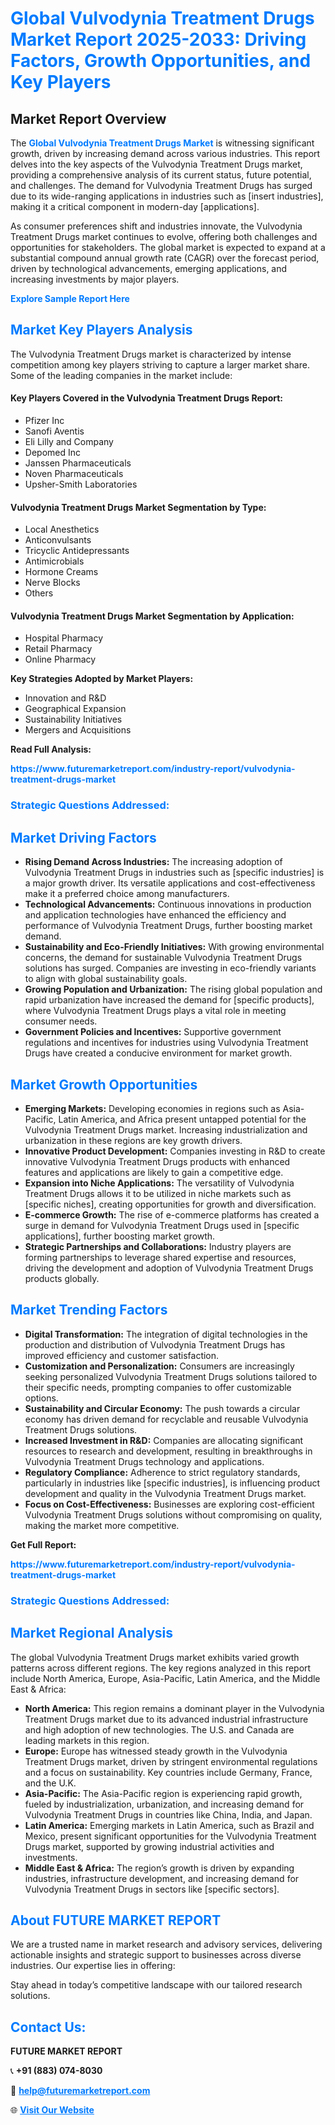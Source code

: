 <h1 style="color: #007BFF;">Global Vulvodynia Treatment Drugs Market Report 2025-2033: Driving Factors, Growth Opportunities, and Key Players</h1>

<section id="overview">
<h2>Market Report Overview</h2>
<p>The <a href="https://www.futuremarketreport.com/industry-report/vulvodynia-treatment-drugs-market" style="color: #007BFF; text-decoration: none;"><strong>Global Vulvodynia Treatment Drugs Market</strong></a> is witnessing significant growth, driven by increasing demand across various industries. This report delves into the key aspects of the Vulvodynia Treatment Drugs market, providing a comprehensive analysis of its current status, future potential, and challenges. The demand for Vulvodynia Treatment Drugs has surged due to its wide-ranging applications in industries such as [insert industries], making it a critical component in modern-day [applications].</p>
<p>As consumer preferences shift and industries innovate, the Vulvodynia Treatment Drugs market continues to evolve, offering both challenges and opportunities for stakeholders. The global market is expected to expand at a substantial compound annual growth rate (CAGR) over the forecast period, driven by technological advancements, emerging applications, and increasing investments by major players.</p>
</section>

<section id="overview">
<p><a href="https://www.futuremarketreport.com/request-sample/reportId=59754" style="color: #007BFF; text-decoration: none;"><strong>Explore Sample Report Here</strong></a></p>
</section>

<section id="key-players">
<h2 style="color: #007BFF;">Market Key Players Analysis</h2>
<p>The Vulvodynia Treatment Drugs market is characterized by intense competition among key players striving to capture a larger market share. Some of the leading companies in the market include:</p>
<h4>Key Players Covered in the Vulvodynia Treatment Drugs Report:</h4>
<ul><li>Pfizer Inc</li><li>Sanofi Aventis</li><li>Eli Lilly and Company</li><li>Depomed Inc</li><li>Janssen Pharmaceuticals</li><li>Noven Pharmaceuticals</li><li>Upsher-Smith Laboratories</li></ul>
<h4>Vulvodynia Treatment Drugs Market Segmentation by Type:</h4>
<ul><li>Local Anesthetics</li><li>Anticonvulsants</li><li>Tricyclic Antidepressants</li><li>Antimicrobials</li><li>Hormone Creams</li><li>Nerve Blocks</li><li>Others</li></ul>

<h4>Vulvodynia Treatment Drugs Market Segmentation by Application:</h4>
<ul><li>Hospital Pharmacy</li><li>Retail Pharmacy</li><li>Online Pharmacy</li></ul>
<p><strong>Key Strategies Adopted by Market Players:</strong></p>
<ul>
<li>Innovation and R&D</li>
<li>Geographical Expansion</li>
<li>Sustainability Initiatives</li>
<li>Mergers and Acquisitions</li>
</ul>
</section>

<section>
<p><strong>Read Full Analysis: </strong></p><a href="https://www.futuremarketreport.com/industry-report/vulvodynia-treatment-drugs-market" style="color: #007BFF; text-decoration: none;"><strong>https://www.futuremarketreport.com/industry-report/vulvodynia-treatment-drugs-market</strong></a>
<h3 style="color: #007BFF;">Strategic Questions Addressed:</h3>
</section>

<section id="driving-factors">
<h2 style="color: #007BFF;">Market Driving Factors</h2>
<ul>
<li><strong>Rising Demand Across Industries:</strong> The increasing adoption of Vulvodynia Treatment Drugs in industries such as [specific industries] is a major growth driver. Its versatile applications and cost-effectiveness make it a preferred choice among manufacturers.</li>
<li><strong>Technological Advancements:</strong> Continuous innovations in production and application technologies have enhanced the efficiency and performance of Vulvodynia Treatment Drugs, further boosting market demand.</li>
<li><strong>Sustainability and Eco-Friendly Initiatives:</strong> With growing environmental concerns, the demand for sustainable Vulvodynia Treatment Drugs solutions has surged. Companies are investing in eco-friendly variants to align with global sustainability goals.</li>
<li><strong>Growing Population and Urbanization:</strong> The rising global population and rapid urbanization have increased the demand for [specific products], where Vulvodynia Treatment Drugs plays a vital role in meeting consumer needs.</li>
<li><strong>Government Policies and Incentives:</strong> Supportive government regulations and incentives for industries using Vulvodynia Treatment Drugs have created a conducive environment for market growth.</li>
</ul>
</section>

<section id="growth-opportunities">
<h2 style="color: #007BFF;">Market Growth Opportunities</h2>
<ul>
<li><strong>Emerging Markets:</strong> Developing economies in regions such as Asia-Pacific, Latin America, and Africa present untapped potential for the Vulvodynia Treatment Drugs market. Increasing industrialization and urbanization in these regions are key growth drivers.</li>
<li><strong>Innovative Product Development:</strong> Companies investing in R&D to create innovative Vulvodynia Treatment Drugs products with enhanced features and applications are likely to gain a competitive edge.</li>
<li><strong>Expansion into Niche Applications:</strong> The versatility of Vulvodynia Treatment Drugs allows it to be utilized in niche markets such as [specific niches], creating opportunities for growth and diversification.</li>
<li><strong>E-commerce Growth:</strong> The rise of e-commerce platforms has created a surge in demand for Vulvodynia Treatment Drugs used in [specific applications], further boosting market growth.</li>
<li><strong>Strategic Partnerships and Collaborations:</strong> Industry players are forming partnerships to leverage shared expertise and resources, driving the development and adoption of Vulvodynia Treatment Drugs products globally.</li>
</ul>
</section>

<section id="trending-factors">
<h2 style="color: #007BFF;">Market Trending Factors</h2>
<ul>
<li><strong>Digital Transformation:</strong> The integration of digital technologies in the production and distribution of Vulvodynia Treatment Drugs has improved efficiency and customer satisfaction.</li>
<li><strong>Customization and Personalization:</strong> Consumers are increasingly seeking personalized Vulvodynia Treatment Drugs solutions tailored to their specific needs, prompting companies to offer customizable options.</li>
<li><strong>Sustainability and Circular Economy:</strong> The push towards a circular economy has driven demand for recyclable and reusable Vulvodynia Treatment Drugs solutions.</li>
<li><strong>Increased Investment in R&D:</strong> Companies are allocating significant resources to research and development, resulting in breakthroughs in Vulvodynia Treatment Drugs technology and applications.</li>
<li><strong>Regulatory Compliance:</strong> Adherence to strict regulatory standards, particularly in industries like [specific industries], is influencing product development and quality in the Vulvodynia Treatment Drugs market.</li>
<li><strong>Focus on Cost-Effectiveness:</strong> Businesses are exploring cost-efficient Vulvodynia Treatment Drugs solutions without compromising on quality, making the market more competitive.</li>
</ul>
</section>

<section>
<p><strong>Get Full Report: </strong></p><a href="https://www.futuremarketreport.com/industry-report/vulvodynia-treatment-drugs-market" style="color: #007BFF; text-decoration: none;"><strong>https://www.futuremarketreport.com/industry-report/vulvodynia-treatment-drugs-market</strong></a>
<h3 style="color: #007BFF;">Strategic Questions Addressed:</h3>
</section>


<section id="regional-analysis">
<h2 style="color: #007BFF;">Market Regional Analysis</h2>
<p>The global Vulvodynia Treatment Drugs market exhibits varied growth patterns across different regions. The key regions analyzed in this report include North America, Europe, Asia-Pacific, Latin America, and the Middle East & Africa:</p>
<ul>
<li><strong>North America:</strong> This region remains a dominant player in the Vulvodynia Treatment Drugs market due to its advanced industrial infrastructure and high adoption of new technologies. The U.S. and Canada are leading markets in this region.</li>
<li><strong>Europe:</strong> Europe has witnessed steady growth in the Vulvodynia Treatment Drugs market, driven by stringent environmental regulations and a focus on sustainability. Key countries include Germany, France, and the U.K.</li>
<li><strong>Asia-Pacific:</strong> The Asia-Pacific region is experiencing rapid growth, fueled by industrialization, urbanization, and increasing demand for Vulvodynia Treatment Drugs in countries like China, India, and Japan.</li>
<li><strong>Latin America:</strong> Emerging markets in Latin America, such as Brazil and Mexico, present significant opportunities for the Vulvodynia Treatment Drugs market, supported by growing industrial activities and investments.</li>
<li><strong>Middle East & Africa:</strong> The region’s growth is driven by expanding industries, infrastructure development, and increasing demand for Vulvodynia Treatment Drugs in sectors like [specific sectors].</li>
</ul>
</section>

<footer>
<h2 style="color: #007BFF;">About FUTURE MARKET REPORT</h2>
<p>We are a trusted name in market research and advisory services, delivering actionable insights and strategic support to businesses across diverse industries. Our expertise lies in offering:</p>

<p>Stay ahead in today’s competitive landscape with our tailored research solutions.</p>

<h2 style="color: #007BFF;">Contact Us:</h2>
<p><strong>FUTURE MARKET REPORT</strong></p>
<p>📞 <strong>+91 (883) 074-8030</strong></p>
<p>📧 <strong><a href="mailto:help@futuremarketreport.com" style="color: #007BFF;">help@futuremarketreport.com</a></strong></p>
<p>🌐 <strong><a href="https://www.futuremarketreport.com/" style="color: #007BFF;">Visit Our Website</a></strong></p>
</footer>